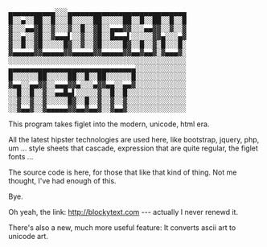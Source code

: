 <pre>
&#9604;&#9604;&#9604;&#9604;&#9604;&#9604;&#9604;&#9604;&#9604;&#9604;&#9604;&#9617;&#9617;&#9617;&#9604;&#9604;&#9604;&#9604;&#9604;&#9604;&#9604;&#9604;&#9604;&#9604;&#9604;&#9604;&#9604;&#9604;&#9604;&#9604;&#9604;&#9604;&#9604;&#9604;&#9604;&#9604;&#9604;&#9604;&#9604;&#9604;&#9604;&#9604;
&#9608;&#9617;&#9617;&#9604;&#9617;&#9617;&#9608;&#9608;&#9617;&#9617;&#9608;&#9617;&#9617;&#9617;&#9608;&#9617;&#9617;&#9617;&#9617;&#9617;&#9608;&#9608;&#9617;&#9617;&#9617;&#9617;&#9617;&#9608;&#9608;&#9617;&#9617;&#9608;&#9617;&#9617;&#9608;&#9608;&#9617;&#9617;&#9608;&#9617;&#9617;&#9608;
&#9619;&#9617;&#9617;&#9617;&#9604;&#9604;&#9619;&#9608;&#9617;&#9617;&#9619;&#9617;&#9617;&#9617;&#9619;&#9617;&#9617;&#9608;&#9617;&#9617;&#9619;&#9608;&#9617;&#9617;&#9604;&#9604;&#9604;&#9619;&#9619;&#9617;&#9617;&#9617;&#9604;&#9604;&#9619;&#9619;&#9617;&#9617;&#9619;&#9617;&#9617;&#9619;
&#9619;&#9617;&#9617;&#9604;&#9617;&#9617;&#9619;&#9608;&#9617;&#9617;&#9619;&#9604;&#9604;&#9604;&#9612;&#9617;&#9617;&#9619;&#9617;&#9617;&#9619;&#9608;&#9617;&#9617;&#9608;&#9604;&#9604;&#9604;&#9612;&#9617;&#9617;&#9617;&#9617;&#9617;&#9619;&#9619;&#9604;&#9617;&#9617;&#9617;&#9604;&#9619;
&#9619;&#9617;&#9617;&#9608;&#9617;&#9617;&#9619;&#9608;&#9617;&#9617;&#9617;&#9617;&#9617;&#9608;&#9619;&#9617;&#9617;&#9619;&#9617;&#9617;&#9619;&#9608;&#9617;&#9617;&#9617;&#9617;&#9617;&#9608;&#9619;&#9617;&#9617;&#9608;&#9617;&#9617;&#9619;&#9617;&#9608;&#9617;&#9617;&#9617;&#9608;&#9617;
&#9619;&#9604;&#9604;&#9604;&#9604;&#9604;&#9619;&#9619;&#9604;&#9604;&#9604;&#9604;&#9604;&#9619;&#9619;&#9604;&#9604;&#9604;&#9604;&#9604;&#9619;&#9619;&#9604;&#9604;&#9604;&#9604;&#9604;&#9619;&#9619;&#9604;&#9604;&#9619;&#9604;&#9604;&#9619;&#9617;&#9619;&#9604;&#9604;&#9604;&#9619;&#9617;
&#9617;&#9617;&#9617;&#9617;&#9617;&#9617;&#9617;&#9617;&#9617;&#9617;&#9617;&#9617;&#9617;&#9617;&#9617;&#9617;&#9617;&#9617;&#9617;&#9617;&#9617;&#9617;&#9617;&#9617;&#9617;&#9617;&#9617;&#9617;&#9617;&#9617;&#9617;&#9617;&#9617;&#9617;&#9617;&#9617;&#9617;&#9617;&#9617;&#9617;&#9617;&#9617;
&#9604;&#9604;&#9604;&#9604;&#9604;&#9604;&#9604;&#9604;&#9604;&#9604;&#9604;&#9604;&#9604;&#9604;&#9604;&#9604;&#9604;&#9604;&#9604;&#9604;&#9604;&#9604;&#9604;&#9604;&#9604;&#9604;&#9604;&#9604;&#9604;&#9604;&#9617;&#9617;&#9617;&#9617;&#9617;&#9617;&#9617;&#9617;&#9617;&#9617;&#9617;&#9617;
&#9608;&#9617;&#9617;&#9617;&#9617;&#9617;&#9617;&#9608;&#9608;&#9617;&#9617;&#9617;&#9617;&#9617;&#9608;&#9608;&#9617;&#9617;&#9608;&#9617;&#9617;&#9608;&#9608;&#9617;&#9617;&#9617;&#9617;&#9617;&#9617;&#9608;&#9617;&#9617;&#9617;&#9617;&#9617;&#9617;&#9617;&#9617;&#9617;&#9617;&#9617;&#9617;
&#9619;&#9604;&#9604;&#9617;&#9617;&#9604;&#9604;&#9619;&#9619;&#9617;&#9617;&#9604;&#9604;&#9604;&#9619;&#9619;&#9604;&#9617;&#9617;&#9617;&#9604;&#9619;&#9619;&#9604;&#9604;&#9617;&#9617;&#9604;&#9604;&#9619;&#9617;&#9617;&#9617;&#9617;&#9617;&#9617;&#9617;&#9617;&#9617;&#9617;&#9617;&#9617;
&#9617;&#9617;&#9608;&#9617;&#9617;&#9608;&#9617;&#9617;&#9619;&#9617;&#9617;&#9604;&#9604;&#9608;&#9604;&#9612;&#9617;&#9617;&#9617;&#9617;&#9617;&#9619;&#9617;&#9617;&#9608;&#9617;&#9617;&#9608;&#9617;&#9617;&#9617;&#9617;&#9617;&#9617;&#9617;&#9617;&#9617;&#9617;&#9617;&#9617;&#9617;&#9617;
&#9617;&#9617;&#9619;&#9617;&#9617;&#9619;&#9617;&#9617;&#9619;&#9617;&#9617;&#9617;&#9617;&#9617;&#9608;&#9619;&#9617;&#9617;&#9608;&#9617;&#9617;&#9619;&#9617;&#9617;&#9619;&#9617;&#9617;&#9619;&#9617;&#9617;&#9617;&#9617;&#9617;&#9617;&#9617;&#9617;&#9617;&#9617;&#9617;&#9617;&#9617;&#9617;
&#9617;&#9617;&#9619;&#9604;&#9604;&#9619;&#9617;&#9617;&#9619;&#9604;&#9604;&#9604;&#9604;&#9604;&#9619;&#9619;&#9604;&#9604;&#9619;&#9604;&#9604;&#9619;&#9617;&#9617;&#9619;&#9604;&#9604;&#9619;&#9617;&#9617;&#9617;&#9617;&#9617;&#9617;&#9617;&#9617;&#9617;&#9617;&#9617;&#9617;&#9617;&#9617;
</pre>

This program takes figlet into the modern, unicode, html era.

All the latest hipster technologies are used here, like bootstrap, jquery, php, um ... style sheets that cascade, expression that are quite regular, the figlet fonts ...

The source code is here, for those that like that kind of thing. Not me thought, I've had enough of this.

Bye.

Oh yeah, the link: http://blockytext.com --- actually I never renewd it.


There's also a new, much more useful feature:  It converts ascii art to unicode art.
